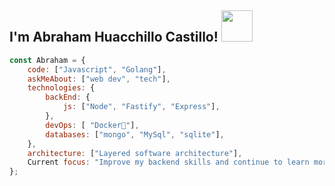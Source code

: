 <h2> I'm Abraham Huacchillo Castillo! <img src="https://c.tenor.com/VnHIFsiGgY4AAAAC/naruto-run.gif" width="50"></h2>


```javascript
const Abraham = {
    code: ["Javascript", "Golang"],
    askMeAbout: ["web dev", "tech"],
    technologies: {
        backEnd: {
            js: ["Node", "Fastify", "Express"],
        },
        devOps: [ "Docker🐳"],
        databases: ["mongo", "MySql", "sqlite"],
    },
    architecture: ["Layered software architecture"],
    Current focus: "Improve my backend skills and continue to learn more",
};
```

